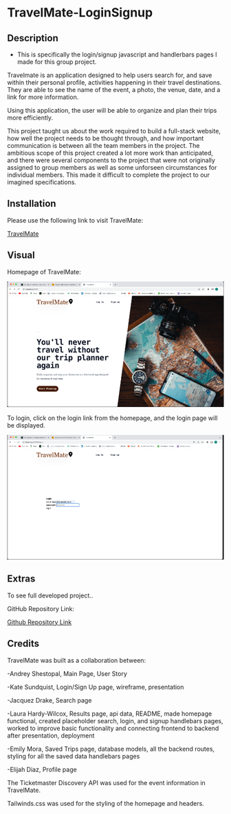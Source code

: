 # TravelMate-LoginSignup


## Description

- This is specifically the login/signup javascript and handlerbars pages I made for this group project.

Travelmate is an application designed to help users search for, and save within their personal profile, activities happening in their travel destinations. They are able to see the name of the event, a photo, the venue, date, and a link for more information.

Using this application, the user will be able to organize and plan their trips more efficiently.

This project taught us about the work required to build a full-stack website, how well the project needs to be thought through, and how important communication is between all the team members in the project. The ambitious scope of this project created a lot more work than anticipated, and there were several components to the project that were not originally assigned to group members as well as some unforseen circumstances for individual members. This made it difficult to complete the project to our imagined specifications.


## Installation 

Please use the following link to visit TravelMate:

[TravelMate](https://cryptic-mountain-16938.herokuapp.com/)


## Visual 

Homepage of TravelMate:

![Homepage](./Images/ss-travelmate-page.PNG)


To login, click on the login link from the homepage, and the login page will be displayed.

![Login](./Images/ss-travelmate-login.PNG)


## Extras

To see full developed project..

GitHub Repository Link:

[Github Repository Link](https://github.com/Emilymora1207/TravelMate)


## Credits

TravelMate was built as a collaboration between:

-Andrey Shestopal, Main Page, User Story

-Kate Sundquist, Login/Sign Up page, wireframe, presentation

-Jacquez Drake, Search page

-Laura Hardy-Wilcox, Results page, api data, README, made homepage functional, created placeholder search, login, and signup handlebars pages, worked to improve basic functionality and connecting frontend to backend after presentation, deployment

-Emily Mora, Saved Trips page, database models, all the backend routes, styling for all the saved data handlebars pages

-Elijah Diaz, Profile page

The Ticketmaster Discovery API was used for the event information in TravelMate.

Tailwinds.css was used for the styling of the homepage and headers.


